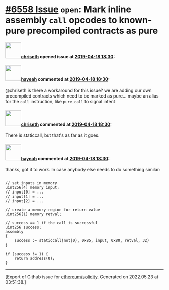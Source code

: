 # [\#6558 Issue](https://github.com/ethereum/solidity/issues/6558) `open`: Mark inline assembly `call` opcodes to known-pure precompiled contracts as pure

#### <img src="https://avatars.githubusercontent.com/u/9073706?v=4" width="50">[chriseth](https://github.com/chriseth) opened issue at [2019-04-18 18:30](https://github.com/ethereum/solidity/issues/6558):



#### <img src="https://avatars.githubusercontent.com/u/50120?v=4" width="50">[hayeah](https://github.com/hayeah) commented at [2019-04-18 18:30](https://github.com/ethereum/solidity/issues/6558#issuecomment-494209007):

@chriseth is there a workaround for this issue? we are adding our own precompiled contracts which need to be marked as pure... maybe an alias for the `call` instruction, like `pure_call` to signal intent

#### <img src="https://avatars.githubusercontent.com/u/9073706?v=4" width="50">[chriseth](https://github.com/chriseth) commented at [2019-04-18 18:30](https://github.com/ethereum/solidity/issues/6558#issuecomment-494284484):

There is staticcall, but that's as far as it goes.

#### <img src="https://avatars.githubusercontent.com/u/50120?v=4" width="50">[hayeah](https://github.com/hayeah) commented at [2019-04-18 18:30](https://github.com/ethereum/solidity/issues/6558#issuecomment-494620558):

thanks, got it to work. In case anybody else needs to do something similar:

```

// set inputs in memory
uint256[4] memory input;
// input[0] = ...
// input[1] = ...
// input[2] = ...

// create a memory region for return value
uint256[1] memory retval;

// success == 1 if the call is successful 
uint256 success;
assembly
{
    success := staticcall(not(0), 0x85, input, 0x80, retval, 32)
}

if (success != 1) {
    return address(0);
}
```


-------------------------------------------------------------------------------



[Export of Github issue for [ethereum/solidity](https://github.com/ethereum/solidity). Generated on 2022.05.23 at 03:51:38.]
